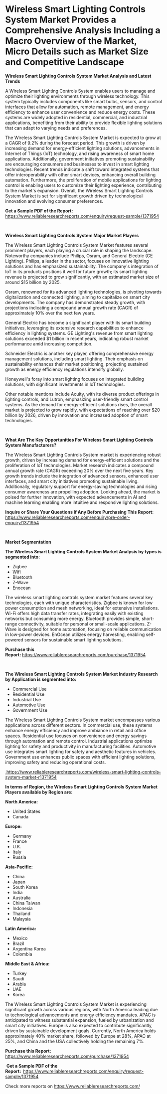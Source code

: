 <p><h1>Wireless Smart Lighting Controls System Market Provides a Comprehensive Analysis Including a Macro Overview of the Market, Micro Details such as Market Size and Competitive Landscape</h1></p><p><strong>Wireless Smart Lighting Controls System Market Analysis and Latest Trends</strong></p>
<p><p>A Wireless Smart Lighting Controls System enables users to manage and optimize their lighting environments through wireless technology. This system typically includes components like smart bulbs, sensors, and control interfaces that allow for automation, remote management, and energy efficiency to enhance user convenience and reduce energy costs. These systems are widely adopted in residential, commercial, and industrial applications, benefiting from their ability to provide flexible lighting solutions that can adapt to varying needs and preferences.</p><p>The Wireless Smart Lighting Controls System Market is expected to grow at a CAGR of 9.2% during the forecast period. This growth is driven by increasing demand for energy-efficient lighting solutions, advancements in Internet of Things (IoT) technology, and rising awareness of smart home applications. Additionally, government initiatives promoting sustainability are encouraging consumers and businesses to invest in smart lighting technologies. Recent trends indicate a shift toward integrated systems that offer interoperability with other smart devices, enhancing overall building automation. Furthermore, the proliferation of mobile applications for lighting control is enabling users to customize their lighting experience, contributing to the market's expansion. Overall, the Wireless Smart Lighting Controls System Market is set for significant growth driven by technological innovation and evolving consumer preferences.</p></p>
<p><strong>Get a Sample PDF of the Report:&nbsp;</strong> <a href="https://www.reliableresearchreports.com/enquiry/request-sample/1371954?utm_campaign=2960&utm_medium=2&utm_source=Github&utm_content=ia&utm_term=22032025&utm_id=wireless-smart-lighting-controls-system">https://www.reliableresearchreports.com/enquiry/request-sample/1371954</a></p>
<p>&nbsp;</p>
<p><strong>Wireless Smart Lighting Controls System Major Market Players</strong></p>
<p><p>The Wireless Smart Lighting Controls System Market features several prominent players, each playing a crucial role in shaping the landscape. Noteworthy companies include Philips, Osram, and General Electric (GE Lighting). Philips, a leader in the sector, focuses on innovative lighting solutions and has emphasized sustainability. The company's integration of IoT in its products positions it well for future growth; its smart lighting revenue is projected to grow significantly, with an estimated market size of around $15 billion by 2025.</p><p>Osram, renowned for its advanced lighting technologies, is pivoting towards digitalization and connected lighting, aiming to capitalize on smart city developments. The company has demonstrated steady growth, with projections indicating a compound annual growth rate (CAGR) of approximately 10% over the next few years.</p><p>General Electric has become a significant player with its smart building initiatives, leveraging its extensive research capabilities to enhance efficiency in lighting systems. GE Lighting's revenue from smart lighting solutions exceeded $1 billion in recent years, indicating robust market performance amid increasing competition.</p><p>Schneider Electric is another key player, offering comprehensive energy management solutions, including smart lighting. Their emphasis on sustainability enhances their market positioning, projecting sustained growth as energy efficiency regulations intensify globally.</p><p>Honeywell's foray into smart lighting focuses on integrated building solutions, with significant investments in IoT technologies.</p><p>Other notable mentions include Acuity, with its diverse product offerings in lighting controls, and Lutron, emphasizing user-friendly smart control systems. As the demand for energy-efficient solutions rises, the overall market is projected to grow rapidly, with expectations of reaching over $20 billion by 2026, driven by innovation and increased adoption of smart technologies.</p></p>
<p>&nbsp;</p>
<p><strong>What Are The Key Opportunities For Wireless Smart Lighting Controls System Manufacturers?</strong></p>
<p><p>The Wireless Smart Lighting Controls System market is experiencing robust growth, driven by increasing demand for energy-efficient solutions and the proliferation of IoT technologies. Market research indicates a compound annual growth rate (CAGR) exceeding 20% over the next five years. Key growth trends include the integration of advanced sensors, enhanced user interfaces, and smart city initiatives promoting sustainable living. Additionally, regulatory support for energy-saving technologies and rising consumer awareness are propelling adoption. Looking ahead, the market is poised for further innovation, with expected advancements in AI and machine learning enabling more intuitive and responsive lighting solutions.</p></p>
<p><strong>Inquire or Share Your Questions If Any Before Purchasing This Report:</strong> <a href="https://www.reliableresearchreports.com/enquiry/pre-order-enquiry/1371954?utm_campaign=2960&utm_medium=2&utm_source=Github&utm_content=ia&utm_term=22032025&utm_id=wireless-smart-lighting-controls-system">https://www.reliableresearchreports.com/enquiry/pre-order-enquiry/1371954</a></p>
<p>&nbsp;</p>
<p><strong>Market Segmentation</strong></p>
<p><strong>The Wireless Smart Lighting Controls System Market Analysis by types is segmented into:</strong></p>
<p><ul><li>Zigbee</li><li>Wifi</li><li>Bluetooth</li><li>Z-Wave</li><li>Enocean</li></ul></p>
<p><p>The wireless smart lighting controls system market features several key technologies, each with unique characteristics. Zigbee is known for low power consumption and mesh networking, ideal for extensive installations. Wi-Fi offers high data transfer rates, integrating easily with existing networks but consuming more energy. Bluetooth provides simple, short-range connectivity, suitable for personal or small-scale applications. Z-Wave is designed for home automation, focusing on reliable communication in low-power devices. EnOcean utilizes energy harvesting, enabling self-powered sensors for sustainable smart lighting solutions.</p></p>
<p><strong>Purchase this Report:&nbsp;</strong><a href="https://www.reliableresearchreports.com/purchase/1371954?utm_campaign=2960&utm_medium=2&utm_source=Github&utm_content=ia&utm_term=22032025&utm_id=wireless-smart-lighting-controls-system">https://www.reliableresearchreports.com/purchase/1371954</a></p>
<p>&nbsp;</p>
<p><strong>The Wireless Smart Lighting Controls System Market Industry Research by Application is segmented into:</strong></p>
<p><ul><li>Commercial Use</li><li>Residential Use</li><li>Industrial Use</li><li>Automotive Use</li><li>Government Use</li></ul></p>
<p><p>The Wireless Smart Lighting Controls System market encompasses various applications across different sectors. In commercial use, these systems enhance energy efficiency and improve ambiance in retail and office spaces. Residential use focuses on convenience and energy savings through automation and remote control. Industrial applications optimize lighting for safety and productivity in manufacturing facilities. Automotive use integrates smart lighting for safety and aesthetic features in vehicles. Government use enhances public spaces with efficient lighting solutions, improving safety and reducing operational costs.</p></p>
<p><a href="https://www.reliableresearchreports.com/wireless-smart-lighting-controls-system-market-r1371954?utm_campaign=2960&utm_medium=2&utm_source=Github&utm_content=ia&utm_term=22032025&utm_id=wireless-smart-lighting-controls-system">&nbsp;https://www.reliableresearchreports.com/wireless-smart-lighting-controls-system-market-r1371954</a></p>
<p><strong>In terms of Region, the Wireless Smart Lighting Controls System Market Players available by Region are:</strong></p>
<p>
    <p> <strong> North America: </strong>
        <ul>
            <li>United States</li>
            <li>Canada</li>
        </ul>
        </p> 
    <p> <strong> Europe: </strong>
        <ul>
            <li>Germany</li>
            <li>France</li>
            <li>U.K.</li>
            <li>Italy</li>
            <li>Russia</li>
        </ul>
        </p> 
    <p> <strong> Asia-Pacific: </strong>
        <ul>
            <li>China</li>
            <li>Japan</li>
            <li>South Korea</li>
            <li>India</li>
            <li>Australia</li>
            <li>China Taiwan</li>
            <li>Indonesia</li>
            <li>Thailand</li>
            <li>Malaysia</li>
        </ul>
        </p> 
    <p> <strong> Latin America: </strong>
        <ul>
            <li>Mexico</li>
            <li>Brazil</li>
            <li>Argentina Korea</li>
            <li>Colombia</li>
        </ul>
        </p> 
    <p> <strong> Middle East & Africa: </strong>
        <ul>
            <li>Turkey</li>
            <li>Saudi</li>
            <li>Arabia</li>
            <li>UAE</li>
            <li>Korea</li>
        </ul>
    </p>
    </p>
<p><p>The Wireless Smart Lighting Controls System Market is experiencing significant growth across various regions, with North America leading due to technological advancements and energy efficiency mandates. APAC is anticipated to witness substantial expansion, fueled by urbanization and smart city initiatives. Europe is also expected to contribute significantly, driven by sustainable development goals. Currently, North America holds approximately 40% market share, followed by Europe at 28%, APAC at 25%, and China and the USA collectively holding the remaining 7%.</p></p>
<p><strong>Purchase this Report: </strong><a href="https://www.reliableresearchreports.com/purchase/1371954?utm_campaign=2960&utm_medium=2&utm_source=Github&utm_content=ia&utm_term=22032025&utm_id=wireless-smart-lighting-controls-system">https://www.reliableresearchreports.com/purchase/1371954</a></p>
<p>&nbsp;<strong>Get a Sample PDF of the Report:&nbsp;&nbsp;</strong><a href="https://www.reliableresearchreports.com/enquiry/request-sample/1371954?utm_campaign=2960&utm_medium=2&utm_source=Github&utm_content=ia&utm_term=22032025&utm_id=wireless-smart-lighting-controls-system">https://www.reliableresearchreports.com/enquiry/request-sample/1371954</a></p>
<p><strong></strong></p>
<p>Check more reports on <a href="https://www.reliableresearchreports.com/?utm_campaign=2960&utm_medium=2&utm_source=Github&utm_content=ia&utm_term=22032025&utm_id=wireless-smart-lighting-controls-system">https://www.reliableresearchreports.com/</a></p>